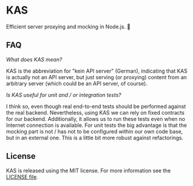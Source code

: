 # KAS

Efficient server proxying and mocking in Node.js. :muscle:

## FAQ

*What does KAS mean?*

KAS is the abbreviation for "kein API server" (German), indicating that KAS is actually not an API server, but just serving (or proxying) content from an arbitrary server (which could be an API server, of course).

*Is KAS useful for unit and / or integration tests?*

I think so, even though real end-to-end tests should be performed against the real backend. Nevertheless, using KAS we can rely on fixed contracts for our backend. Additionally, it allows us to run these tests even when no Internet connection is available. For unit tests the big advantage is that the mocking part is not / has not to be configured within our own code base, but in an external one. This is a little bit more robust against refactorings.

## License

KAS is released using the MIT license. For more information see the [LICENSE file](LICENSE).
